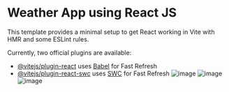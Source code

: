 # Weather App using React JS

This template provides a minimal setup to get React working in Vite with HMR and some ESLint rules.

Currently, two official plugins are available:

- [@vitejs/plugin-react](https://github.com/vitejs/vite-plugin-react/blob/main/packages/plugin-react/README.md) uses [Babel](https://babeljs.io/) for Fast Refresh
- [@vitejs/plugin-react-swc](https://github.com/vitejs/vite-plugin-react-swc) uses [SWC](https://swc.rs/) for Fast Refresh
![image](https://github.com/CoderFauzan/Weather-React-JS/assets/90621630/3a609d3b-ae48-450f-a656-66126eee17ac)
![image](https://github.com/CoderFauzan/Weather-React-JS/assets/90621630/fdecf09d-725f-48f8-9fe3-b1c4a54160cb)
![image](https://github.com/CoderFauzan/Weather-React-JS/assets/90621630/055d9dac-05d5-4114-85a5-b845c366d104)

